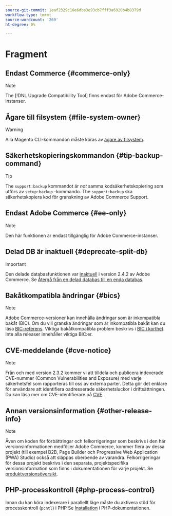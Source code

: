 ```yaml
---
source-git-commit: 1eaf2329c16e6dbe3e93cb7fff3a6920b4b8379d
workflow-type: tm+mt
source-wordcount: '269'
ht-degree: 0%

---
```

# Fragment

## Endast Commerce {#commerce-only}

>[!NOTE]
>
>The [!DNL Upgrade Compatibility Tool] finns endast för Adobe Commerce-instanser.

<!-- Configuration guide snippets -->

## Ägare till filsystem {#file-system-owner}

>[!WARNING]
>
>Alla Magento CLI-kommandon måste köras av [ägare av filsystem](/help/configuration/cli/config-cli.md#prerequisites).

## Säkerhetskopieringskommandon {#tip-backup-command}

>[!TIP]
>
>The `support:backup` kommandot är _not_ samma kodsäkerhetskopiering som utförs av `setup:backup` -kommando. The `support:backup` ska säkerhetskopiera kod för granskning av Adobe Commerce Support.

## Endast Adobe Commerce {#ee-only}

>[!NOTE]
>
>Den här funktionen är endast tillgänglig för Adobe Commerce-instanser.

## Delad DB är inaktuell {#deprecate-split-db}

>[!IMPORTANT]
>
>Den delade databasfunktionen var [inaktuell](https://community.magento.com/t5/Magento-DevBlog/Deprecation-of-Split-Database-in-Magento-Commerce/ba-p/465187?_ga=2.128934671.2024864496.1657558157-1596100530.1657558157) i version 2.4.2 av Adobe Commerce. Se [Återgå från en delad databas till en enda databas](/help/configuration/storage/revert-split-database.md).

<!-- End of Configuration guide snippets -->

## Bakåtkompatibla ändringar {#bics}

>[!NOTE]
>
>Adobe Commerce-versioner kan innehålla ändringar som är inkompatibla bakåt (BIC). Om du vill granska ändringar som är inkompatibla bakåt kan du läsa [BIC-referens](https://developer.adobe.com/commerce/php/development/backward-incompatible-changes/reference/). Viktiga bakåtkompatibla problem beskrivs i [BIC i korthet](https://developer.adobe.com/commerce/php/development/backward-incompatible-changes/highlights/). Inte alla releaser innehåller viktiga BIC:er.

## CVE-meddelande {#cve-notice}

>[!NOTE]
>
>Från och med version 2.3.2 kommer vi att tilldela och publicera indexerade CVE-nummer (Common Vulnerabilities and Exposure) med varje säkerhetsfel som rapporteras till oss av externa parter. Detta gör det enklare för användare att identifiera oadresserade säkerhetsluckor i driftsättningen. Du kan läsa mer om CVE-identifierare på [CVE](https://cve.mitre.org/).

## Annan versionsinformation {#other-release-info}

>[!NOTE]
>
>Även om koden för förbättringar och felkorrigeringar som beskrivs i den här versionsinformationen medföljer Adobe Commerce, kommer flera av dessa projekt (till exempel B2B, Page Builder och Progressive Web Application (PWA) Studio) också att släppas oberoende av varandra. Felkorrigeringar för dessa projekt beskrivs i den separata, projektspecifika versionsinformation som finns i dokumentationen för varje projekt. Se [produktversionsöversikt](/help/release/release-notes/overview.md).

## PHP-processkontroll {#php-process-control}

Innan du kan köra indexerare i parallellt läge måste du aktivera stöd för processkontroll (`pcntl`) i PHP Se [Installation](https://www.php.net/manual/en/pcntl.installation.php) i PHP-dokumentationen.
